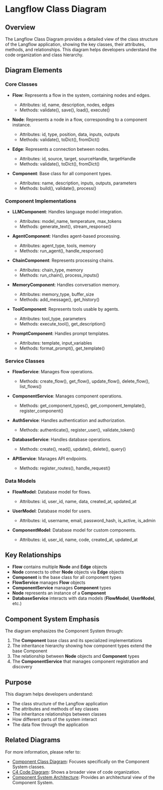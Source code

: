 # Langflow Class Diagram

## Overview

The Langflow Class Diagram provides a detailed view of the class structure of the Langflow application, showing the key classes, their attributes, methods, and relationships. This diagram helps developers understand the code organization and class hierarchy.

## Diagram Elements

### Core Classes

- **Flow**: Represents a flow in the system, containing nodes and edges.
  - Attributes: id, name, description, nodes, edges
  - Methods: validate(), save(), load(), execute()

- **Node**: Represents a node in a flow, corresponding to a component instance.
  - Attributes: id, type, position, data, inputs, outputs
  - Methods: validate(), toDict(), fromDict()

- **Edge**: Represents a connection between nodes.
  - Attributes: id, source, target, sourceHandle, targetHandle
  - Methods: validate(), toDict(), fromDict()

- **Component**: Base class for all component types.
  - Attributes: name, description, inputs, outputs, parameters
  - Methods: build(), validate(), process()

### Component Implementations

- **LLMComponent**: Handles language model integration.
  - Attributes: model_name, temperature, max_tokens
  - Methods: generate_text(), stream_response()

- **AgentComponent**: Handles agent-based processing.
  - Attributes: agent_type, tools, memory
  - Methods: run_agent(), handle_response()

- **ChainComponent**: Represents processing chains.
  - Attributes: chain_type, memory
  - Methods: run_chain(), process_inputs()

- **MemoryComponent**: Handles conversation memory.
  - Attributes: memory_type, buffer_size
  - Methods: add_message(), get_history()

- **ToolComponent**: Represents tools usable by agents.
  - Attributes: tool_type, parameters
  - Methods: execute_tool(), get_description()

- **PromptComponent**: Handles prompt templates.
  - Attributes: template, input_variables
  - Methods: format_prompt(), get_template()

### Service Classes

- **FlowService**: Manages flow operations.
  - Methods: create_flow(), get_flow(), update_flow(), delete_flow(), list_flows()

- **ComponentService**: Manages component operations.
  - Methods: get_component_types(), get_component_template(), register_component()

- **AuthService**: Handles authentication and authorization.
  - Methods: authenticate(), register_user(), validate_token()

- **DatabaseService**: Handles database operations.
  - Methods: create(), read(), update(), delete(), query()

- **APIService**: Manages API endpoints.
  - Methods: register_routes(), handle_request()

### Data Models

- **FlowModel**: Database model for flows.
  - Attributes: id, user_id, name, data, created_at, updated_at

- **UserModel**: Database model for users.
  - Attributes: id, username, email, password_hash, is_active, is_admin

- **ComponentModel**: Database model for custom components.
  - Attributes: id, user_id, name, code, created_at, updated_at

## Key Relationships

- **Flow** contains multiple **Node** and **Edge** objects
- **Node** connects to other **Node** objects via **Edge** objects
- **Component** is the base class for all component types
- **FlowService** manages **Flow** objects
- **ComponentService** manages **Component** types
- **Node** represents an instance of a **Component**
- **DatabaseService** interacts with data models (**FlowModel**, **UserModel**, etc.)

## Component System Emphasis

The diagram emphasizes the Component System through:

1. The **Component** base class and its specialized implementations
2. The inheritance hierarchy showing how component types extend the base Component
3. The relationship between **Node** objects and **Component** types
4. The **ComponentService** that manages component registration and discovery

## Purpose

This diagram helps developers understand:

- The class structure of the Langflow application
- The attributes and methods of key classes
- The inheritance relationships between classes
- How different parts of the system interact
- The data flow through the application

## Related Diagrams

For more information, please refer to:

- [Component Class Diagram](component_class_diagram.md): Focuses specifically on the Component System classes.
- [C4 Code Diagram](c4_code_diagram.md): Shows a broader view of code organization.
- [Component System Architecture](component_system_architecture.md): Provides an architectural view of the Component System. 